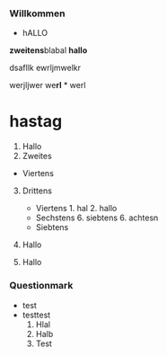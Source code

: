 ### Willkommen
 + hALLO


**zweitens**blabal
**hallo**

dsafllk
ewrljmwelkr



werjljwer
we**rl**
\* werl


# hastag
 1. Hallo 
 2. Zweites
 - Viertens
 3. Drittens
    - Viertens
            1. hal
            2. hallo          
    - Sechstens
            6. siebtens
            6. achtesn
    - Siebtens

  1. Hallo
  2. Hallo
### Questionmark
 + test
 + testtest
      1. Hlal
      2. Halb
      3. Test
      